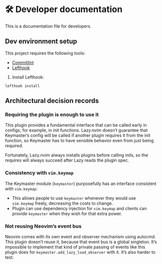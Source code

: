 # 🛠️ Developer documentation

This is a documentation file for developers.

## Dev environment setup

This project requires the following tools:

- [Commitlint]
- [Lefthook]

1. Install Lefthook:

```shell
lefthook install
```

## Architectural decision records

### Requiring the plugin is enough to use it

This plugin provides a fundamental interface that can be called early in
configs, for example, in init functions. Lazy.nvim doesn’t guarantee that
Keymaster’s config will be called if another plugin requires it from the init
function, so Keymaster has to have sensible behavior even from just being
required.

Fortunately, Lazy.nvim always installs plugins before calling inits, so the
requires will always succeed after Lazy reads the plugin spec.

### Consistency with `vim.keymap`

The Keymaster module (`keymaster`) purposefully has an interface consistent
with `vim.keymap`:

- This allows people to use `keymaster` whenever they would use `vim.keymap`
  freely, decreasing the costs to change.
- Plugin can use dependency injection for `vim.keymap` and clients can provide
  `keymaster` when they wish for that extra power.

### Not reusing Neovim’s event bus

Neovim comes with its own event and observer mechanism using autocmd. This
plugin doesn’t reuse it, because that event bus is a global singleton.
It’s impossible to implement that kind of private passing of events like this
plugin does for `keymaster.add_lazy_load_observer` with it. It’s also harder to
test.

[Commitlint]: https://github.com/conventional-changelog/commitlint
[Lefthook]: https://github.com/evilmartians/lefthook
